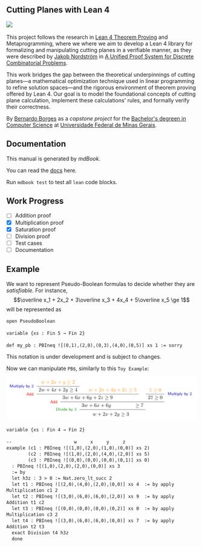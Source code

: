 ## Cutting Planes with Lean 4

[![](https://github.com/bernborgess/lean-cutting-planes/actions/workflows/mdbook.yml/badge.svg?branch=main)](https://github.com/bernborgess/lean-cutting-planes/actions/workflows/mdbook.yml)

This project follows the research in [Lean 4 Theorem Proving](https://lean-lang.org/) and Metaprogramming,
where we where we aim to develop a Lean 4 library for formalizing and manipulating cutting planes
in a verifiable manner, as they were described by [Jakob Nordström](https://jakobnordstrom.se/) in
[A Unified Proof System for Discrete Combinatorial Problems](https://jakobnordstrom.se/docs/presentations/TalkVeriPB_Dagstuhl23.pdf#page=45).

This work bridges the gap between the theoretical underpinnings of cutting planes—a mathematical optimization technique used in linear programming
to refine solution spaces—and the rigorous environment of theorem proving offered by Lean 4.
Our goal is to model the foundational concepts of cutting plane calculation, implement these calculations' rules,
and formally verify their correctness.

By [Bernardo Borges](https://github.com/bernborgess/) as a _capstone project_ for the
[Bachelor's degreen in Computer Science](https://dcc.ufmg.br/bacharelado-em-ciencia-da-computacao/)
at [Universidade Federal de Minas Gerais](https://ufmg.br/).

## Documentation

This manual is generated by _mdBook_.

You can read the [docs](https://bernborgess.github.io/lean-cutting-planes/) here.

Run `mdbook test` to test all `lean` code blocks.

## Work Progress

- [ ] Addition proof
- [x] Multiplication proof
- [x] Saturation proof
- [ ] Division proof
- [ ] Test cases
- [ ] Documentation

## Example

We want to represent Pseudo-Boolean formulas to decide whether they are _satisfiable_. For instance,
$$\overline x_1 + 2x_2 + 3\overline x_3 + 4x_4 + 5\overline x_5 \ge 1$$
will be represented as

```lean
open PseudoBoolean

variable {xs : Fin 5 → Fin 2}

def my_pb : PBIneq ![(0,1),(2,0),(0,3),(4,0),(0,5)] xs 1 := sorry
```

This notation is under development and is subject to changes.

Now we can manipulate `PB`s, similarly to this `Toy Example`:

![toy_example](./docs/assets/toy_example.png "Toy Example")

```lean
variable {xs : Fin 4 → Fin 2}

--                       w     x     y     z
example (c1 : PBIneq ![(1,0),(2,0),(1,0),(0,0)] xs 2)
        (c2 : PBIneq ![(1,0),(2,0),(4,0),(2,0)] xs 5)
        (c3 : PBIneq ![(0,0),(0,0),(0,0),(0,1)] xs 0)
  : PBIneq ![(1,0),(2,0),(2,0),(0,0)] xs 3
  := by
  let h3z : 3 > 0 := Nat.zero_lt_succ 2
  let t1 : PBIneq ![(2,0),(4,0),(2,0),(0,0)] xs 4  := by apply Multiplication c1 2
  let t2 : PBIneq ![(3,0),(6,0),(6,0),(2,0)] xs 9  := by apply Addition t1 c2
  let t3 : PBIneq ![(0,0),(0,0),(0,0),(0,2)] xs 0  := by apply Multiplication c3 2
  let t4 : PBIneq ![(3,0),(6,0),(6,0),(0,0)] xs 7  := by apply Addition t2 t3
  exact Division t4 h3z
  done
```
